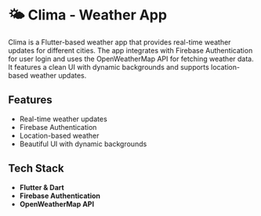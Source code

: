 # 🌤️ Clima - Weather App

Clima is a Flutter-based weather app that provides real-time weather updates for different cities. The app integrates with Firebase Authentication for user login and uses the OpenWeatherMap API for fetching weather data. It features a clean UI with dynamic backgrounds and supports location-based weather updates.

## Features
- Real-time weather updates
- Firebase Authentication
- Location-based weather
- Beautiful UI with dynamic backgrounds

##  Tech Stack
- **Flutter & Dart**
- **Firebase Authentication**
- **OpenWeatherMap API**

